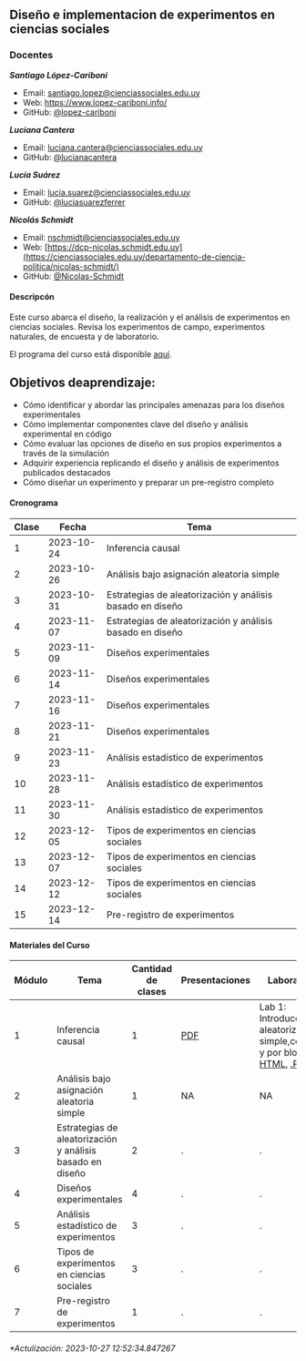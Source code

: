 
## Diseño e implementacion de experimentos en ciencias sociales

### Docentes

***Santiago López-Cariboni***

- Email: <santiago.lopez@cienciassociales.edu.uy>
- Web: <https://www.lopez-cariboni.info/>
- GitHub: [@lopez-cariboni](https://github.com/lopez-cariboni)

***Luciana Cantera***

- Email: <luciana.cantera@cienciassociales.edu.uy>
- GitHub: [@lucianacantera](https://github.com/lucianacantera)

***Lucía Suárez***

- Email: <lucia.suarez@cienciassociales.edu.uy>
- GitHub: [@luciasuarezferrer](https://github.com/luciasuarezferrer)

***Nicolás Schmidt***

- Email: <nschmidt@cienciassociales.edu.uy>
- Web:
  [https://dcp-nicolas.schmidt.edu.uy](https://cienciassociales.edu.uy/departamento-de-ciencia-politica/nicolas-schmidt/)
- GitHub: [@Nicolas-Schmidt](https://github.com/Nicolas-Schmidt)

#### Descripcón

Este curso abarca el diseño, la realización y el análisis de
experimentos en ciencias sociales. Revisa los experimentos de campo,
experimentos naturales, de encuesta y de laboratorio.

El programa del curso está disponible
[aquí](https://drive.google.com/file/d/1LoqrzsCgzLVk5mwedZIQ1jkhL866mjhF/view?usp=sharing).

## Objetivos deaprendizaje:

- Cómo identificar y abordar las principales amenazas para los diseños
  experimentales
- Cómo implementar componentes clave del diseño y análisis experimental
  en código
- Cómo evaluar las opciones de diseño en sus propios experimentos a
  través de la simulación
- Adquirir experiencia replicando el diseño y análisis de experimentos
  publicados destacados
- Cómo diseñar un experimento y preparar un pre-registro completo

#### Cronograma

| Clase | Fecha      | Tema                                                      |
|-------|------------|-----------------------------------------------------------|
| 1     | 2023-10-24 | Inferencia causal                                         |
| 2     | 2023-10-26 | Análisis bajo asignación aleatoria simple                 |
| 3     | 2023-10-31 | Estrategias de aleatorización y análisis basado en diseño |
| 4     | 2023-11-07 | Estrategias de aleatorización y análisis basado en diseño |
| 5     | 2023-11-09 | Diseños experimentales                                    |
| 6     | 2023-11-14 | Diseños experimentales                                    |
| 7     | 2023-11-16 | Diseños experimentales                                    |
| 8     | 2023-11-21 | Diseños experimentales                                    |
| 9     | 2023-11-23 | Análisis estadístico de experimentos                      |
| 10    | 2023-11-28 | Análisis estadístico de experimentos                      |
| 11    | 2023-11-30 | Análisis estadístico de experimentos                      |
| 12    | 2023-12-05 | Tipos de experimentos en ciencias sociales                |
| 13    | 2023-12-07 | Tipos de experimentos en ciencias sociales                |
| 14    | 2023-12-12 | Tipos de experimentos en ciencias sociales                |
| 15    | 2023-12-14 | Pre-registro de experimentos                              |

#### Materiales del Curso

| Módulo | Tema                                                      | Cantidad de clases | Presentaciones                                                                            | Laboratorios                                                                                                                                                                                                                                                |
|--------|-----------------------------------------------------------|--------------------|-------------------------------------------------------------------------------------------|-------------------------------------------------------------------------------------------------------------------------------------------------------------------------------------------------------------------------------------------------------------|
| 1      | Inferencia causal                                         | 1                  | [PDF](https://drive.google.com/file/d/14ocI_63vA0eF2ixw4rOMzs0H6vzGTv4H/view?usp=sharing) | Lab 1: Introducción a la aleatorización simple,completa, y por bloques: [HTML](https://drive.google.com/open?id=1A4J-XZab1r_iaJ9XU18nphHLtWFuFJSt&usp=drive_fs), [.Rmd](https://drive.google.com/file/d/19z4SL9vYMvSU8s1QrE_ICsWRCQWTeqvW/view?usp=sharing) |
| 2      | Análisis bajo asignación aleatoria simple                 | 1                  | NA                                                                                        | NA                                                                                                                                                                                                                                                          |
| 3      | Estrategias de aleatorización y análisis basado en diseño | 2                  | .                                                                                         | .                                                                                                                                                                                                                                                           |
| 4      | Diseños experimentales                                    | 4                  | .                                                                                         | .                                                                                                                                                                                                                                                           |
| 5      | Análisis estadístico de experimentos                      | 3                  | .                                                                                         | .                                                                                                                                                                                                                                                           |
| 6      | Tipos de experimentos en ciencias sociales                | 3                  | .                                                                                         | .                                                                                                                                                                                                                                                           |
| 7      | Pre-registro de experimentos                              | 1                  | .                                                                                         | .                                                                                                                                                                                                                                                           |

###### \*Actulización: 2023-10-27 12:52:34.847267
